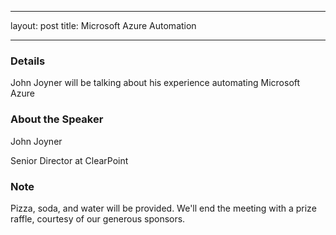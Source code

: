 
---

layout: post
title: Microsoft Azure Automation

---

### Details
John Joyner will be talking about his experience automating Microsoft Azure

### About the Speaker

John Joyner

Senior Director at ClearPoint
### Note
Pizza, soda, and water will be provided. We'll end the meeting with a prize raffle, courtesy of our generous sponsors.
